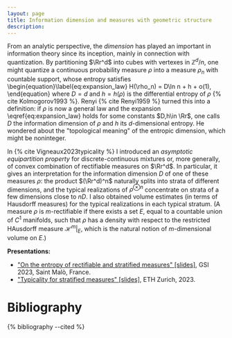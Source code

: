 ```yaml
---
layout: page
title: Information dimension and measures with geometric structure
description: 
---
```



From an analytic perspective, the *dimension* has played an important in information theory since its inception, mainly in connection with quantization.  By partitioning $\Rr^d$ into cubes with vertexes in $\mathbb Z^d/n$, one might quantize a continuous probability measure $\rho$ into a measure $\rho_n$ with countable support, whose entropy satisfies
\begin{equation}\label{eq:expansion_law}
H(\rho_n) = D\ln n + h + o(1),
\end{equation}
where $D=d$ and $h=h(\rho)$ is the differential entropy of $\rho$ {% cite Kolmogorov1993 %}. Renyi {% cite Renyi1959 %} turned this into a definition: if $\rho$ is now a general law and the expansion \eqref{eq:expansion_law} holds for some constants $D,h\in \Rr$, one calls $D$ the information dimension of $\rho$ and $h$ its $d$-dimensional entropy. He wondered about the "topological meaning" of the entropic dimension, which might be  noninteger. 


In {% cite Vigneaux2023typicality %} I introduced an *asymptotic equipartition property* for discrete-continuous mixtures or, more generally, of convex combination of rectifiable measures on $\Rr^d$. In particular, it gives an interpretation for the information dimension $D$ of one of these measures $\rho$: 
the product $(\Rr^d)^n$ naturally splits into strata of different dimensions, and the typical realizations of $\rho^{\otimes n}$ concentrate on strata of a few dimensions close to $nD$. I also obtained volume estimates (in terms of Hausdorff measures) for the typical realizations in each typical stratum. (A measure $\rho$ is $m$-rectifiable if there exists a set $E$, equal to a  countable union of $C^1$ manifolds, such that $\rho$ has a density with respect to the restricted HAusdorff measure $\mathcal H^m|_E$, which is the natural notion of $m$-dimensional volume on $E$.)

**Presentations:**
* ["On the entropy of rectifiable and stratified measures" [slides]]({{site.baseurl}}/assets/pdf/slides/GSI23-stratified.pdf), GSI 2023, Saint Malò, France. 
* ["Typicality for stratified measures" [slides]]({{site.baseurl}}/assets/pdf/slides/ETH-2023-stratified.pdf), ETH Zurich, 2023. 
  
  
# Bibliography

{% bibliography --cited %}
